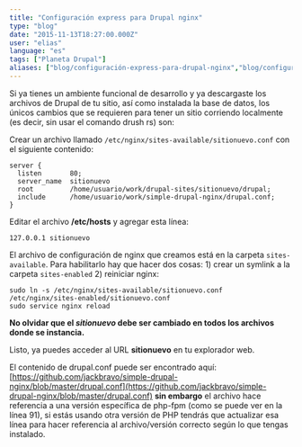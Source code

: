 ```yaml
---
title: "Configuración express para Drupal nginx"
type: "blog"
date: "2015-11-13T18:27:00.000Z"
user: "elias"
language: "es"
tags: ["Planeta Drupal"]
aliases: ["blog/configuración-express-para-drupal-nginx","blog/configuración-express-para-nginx"]
---
```


Si ya tienes un ambiente funcional de desarrollo y ya descargaste los archivos de Drupal de tu sitio, así como instalada la base de datos, los únicos cambios que se requieren para tener un sitio corriendo localmente (es decir, sin usar el comando drush rs) son:

Crear un archivo llamado `/etc/nginx/sites-available/sitionuevo.conf` con el siguiente contenido:

    server {
      listen       80;
      server_name  sitionuevo
      root         /home/usuario/work/drupal-sites/sitionuevo/drupal;
      include      /home/usuario/work/simple-drupal-nginx/drupal.conf;
    }
    

Editar el archivo **/etc/hosts** y agregar esta línea:

    127.0.0.1 sitionuevo
    

El archivo de configuración de nginx que creamos está en la carpeta `sites-available`. Para habilitarlo hay que hacer dos cosas: 1) crear un symlink a la carpeta `sites-enabled` 2) reiniciar nginx:

    sudo ln -s /etc/nginx/sites-available/sitionuevo.conf /etc/nginx/sites-enabled/sitionuevo.conf
    sudo service nginx reload
    

**No olvidar que el _sitionuevo_ debe ser cambiado en todos los archivos donde se instancia.**

Listo, ya puedes acceder al URL **sitionuevo** en tu explorador web.

El contenido de drupal.conf puede ser encontrado aquí: [https://github.com/jackbravo/simple-drupal-nginx/blob/master/drupal.conf](https://github.com/jackbravo/simple-drupal-nginx/blob/master/drupal.conf) **sin embargo** el archivo hace referencia a una versión específica de php-fpm (como se puede ver en la línea 91), si estás usando otra versión de PHP tendrás que actualizar esa línea para hacer referencia al archivo/versión correcto según lo que tengas instalado.